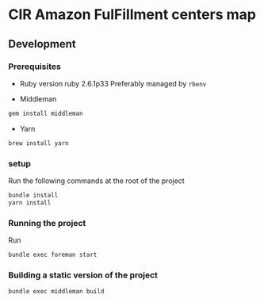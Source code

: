 # CIR Amazon FulFillment centers map

## Development
### Prerequisites
- Ruby version ruby 2.6.1p33
Preferably managed by `rbenv`

- Middleman
```sh
gem install middleman
```

- Yarn
```sh
brew install yarn
```
### setup
Run the following commands at the root of the project
```sh
bundle install
yarn install
```
### Running the project
Run
```sh
bundle exec foreman start
```

### Building a static version of the project
```sh
bundle exec middleman build
```
